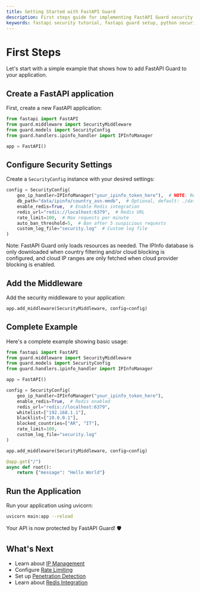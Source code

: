 ```yaml
---
title: Getting Started with FastAPI Guard
description: First steps guide for implementing FastAPI Guard security features in your FastAPI application
keywords: fastapi security tutorial, fastapi guard setup, python security middleware
---
```


# First Steps

Let's start with a simple example that shows how to add FastAPI Guard to your application.

## Create a FastAPI application

First, create a new FastAPI application:

```python
from fastapi import FastAPI
from guard.middleware import SecurityMiddleware
from guard.models import SecurityConfig
from guard.handlers.ipinfo_handler import IPInfoManager

app = FastAPI()
```

## Configure Security Settings

Create a `SecurityConfig` instance with your desired settings:

```python
config = SecurityConfig(
    geo_ip_handler=IPInfoManager("your_ipinfo_token_here"),  # NOTE: Required for geolocation
    db_path="data/ipinfo/country_asn.mmdb",  # Optional, default: ./data/ipinfo/country_asn.mmdb
    enable_redis=True,  # Enable Redis integration
    redis_url="redis://localhost:6379",  # Redis URL
    rate_limit=100,  # Max requests per minute
    auto_ban_threshold=5,  # Ban after 5 suspicious requests
    custom_log_file="security.log"  # Custom log file
)
```

Note: FastAPI Guard only loads resources as needed. The IPInfo database is only downloaded when country filtering and/or cloud blocking is configured, and cloud IP ranges are only fetched when cloud provider blocking is enabled.

## Add the Middleware

Add the security middleware to your application:

```python
app.add_middleware(SecurityMiddleware, config=config)
```

## Complete Example

Here's a complete example showing basic usage:

```python
from fastapi import FastAPI
from guard.middleware import SecurityMiddleware
from guard.models import SecurityConfig
from guard.handlers.ipinfo_handler import IPInfoManager

app = FastAPI()

config = SecurityConfig(
    geo_ip_handler=IPInfoManager("your_ipinfo_token_here"),
    enable_redis=True,  # Redis enabled
    redis_url="redis://localhost:6379",
    whitelist=["192.168.1.1"],
    blacklist=["10.0.0.1"],
    blocked_countries=["AR", "IT"],
    rate_limit=100,
    custom_log_file="security.log"
)

app.add_middleware(SecurityMiddleware, config=config)

@app.get("/")
async def root():
    return {"message": "Hello World"}
```

## Run the Application

Run your application using uvicorn:

```bash
uvicorn main:app --reload
```

Your API is now protected by FastAPI Guard! 🛡️

## What's Next

- Learn about [IP Management](ip-management/banning.md)
- Configure [Rate Limiting](ip-management/rate-limiter.md)
- Set up [Penetration Detection](security/penetration-detection.md)
- Learn about [Redis Integration](redis-integration/caching.md)
